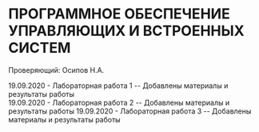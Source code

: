 # ПРОГРАММНОЕ ОБЕСПЕЧЕНИЕ УПРАВЛЯЮЩИХ И ВСТРОЕННЫХ СИСТЕМ
Проверяющий: Осипов Н.А.

19.09.2020 - Лабораторная работа 1 -- Добавлены материалы и результаты работы  
19.09.2020 - Лабораторная работа 2 -- Добавлены материалы и результаты работы
19.09.2020 - Лабораторная работа 3 -- Добавлены материалы и результаты работы

